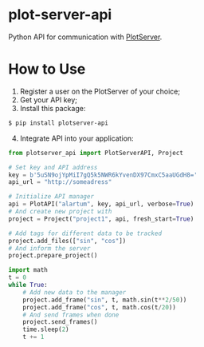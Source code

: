 # plot-server-api
Python API for communication with [PlotServer](https://github.com/alartum/plotserver).

# How to Use

1. Register a user on the PlotServer of your choice;
2. Get your API key;
3. Install this package:
```bash
$ pip install plotserver-api
```
4. Integrate API into your application:
```python
from plotserver_api import PlotServerAPI, Project

# Set key and API address
key = b'5uSN9ojYpMiI7gQ5k5NWR6kYvenDX97CmxC5aaUGdH8='
api_url = "http://someadress"

# Initialize API manager
api = PlotAPI("alartum", key, api_url, verbose=True)
# And create new project with
project = Project("project1", api, fresh_start=True)

# Add tags for different data to be tracked 
project.add_files(["sin", "cos"])
# And inform the server 
project.prepare_project()

import math
t = 0
while True:
    # Add new data to the manager 
    project.add_frame("sin", t, math.sin(t**2/50))
    project.add_frame("cos", t, math.cos(t/20))
    # And send frames when done
    project.send_frames()
    time.sleep(2)
    t += 1
```
